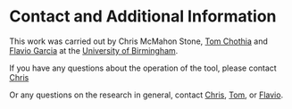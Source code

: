 
# Contact and Additional Information


This work was carried out by Chris McMahon Stone, [Tom Chothia](http://www.cs.bham.ac.uk/~tpc/) and [Flavio Garcia](http://www.cs.bham.ac.uk/~garciaf/) at the [University of Birmingham](http://sec.cs.bham.ac.uk/).

If you have any questions about the operation of the tool, please contact <a href="mailto:c.mcmahon-stone@cs.bham.ac.uk" target="_top">Chris</a>

Or any questions on the research in general, contact <a href="mailto:c.mcmahon-stone@cs.bham.ac.uk" target="_top">Chris</a>, <a href="mailto:t.p.chothia@cs.bham.ac.uk" target="_top">Tom</a>, or <a href="mailto:f.garcia@bham.ac.uk" target="_top">Flavio</a>.

